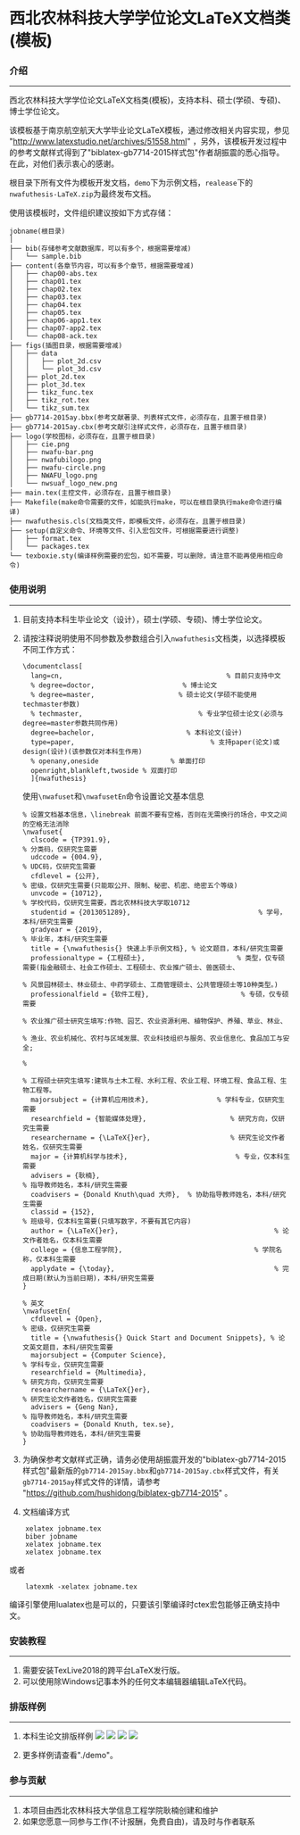 # 西北农林科技大学学位论文LaTeX文档类(模板)

### 介绍
---------------------

西北农林科技大学学位论文LaTeX文档类(模板)，支持本科、硕士(学硕、专硕)、博士学位论文。

该模板基于南京航空航天大学毕业论文LaTeX模板，通过修改相关内容实现，参见 "http://www.latexstudio.net/archives/51558.html" ，另外，该模板开发过程中的参考文献样式得到了"biblatex-gb7714-2015样式包"作者胡振震的悉心指导。在此，对他们表示衷心的感谢。

根目录下所有文件为模板开发文档，`demo`下为示例文档，`realease`下的`nwafuthesis-LaTeX.zip`为最终发布文档。

使用该模板时，文件组织建议按如下方式存储：
```
jobname(根目录)
│ 
├── bib(存储参考文献数据库，可以有多个，根据需要增减)
│   └── sample.bib                
├── content(各章节内容，可以有多个章节，根据需要增减)
│   ├── chap00-abs.tex
│   ├── chap01.tex
│   ├── chap02.tex
│   ├── chap03.tex
│   ├── chap04.tex
│   ├── chap05.tex
│   ├── chap06-app1.tex
│   ├── chap07-app2.tex
│   └── chap08-ack.tex
├── figs(插图目录，根据需要增减)
│   ├── data
│   │   ├── plot_2d.csv
│   │   └── plot_3d.csv
│   ├── plot_2d.tex
│   ├── plot_3d.tex
│   ├── tikz_func.tex
│   ├── tikz_rot.tex
│   └── tikz_sum.tex
├── gb7714-2015ay.bbx(参考文献著录、列表样式文件，必须存在，且置于根目录)
├── gb7714-2015ay.cbx(参考文献引注样式文件，必须存在，且置于根目录)
├── logo(学校图标，必须存在，且置于根目录)
│   ├── cie.png
│   ├── nwafu-bar.png
│   ├── nwafubilogo.png
│   ├── nwafu-circle.png
│   ├── NWAFU_logo.png
│   └── nwsuaf_logo_new.png
├── main.tex(主控文件，必须存在，且置于根目录)
├── Makefile(make命令需要的文件，如能执行make，可以在根目录执行make命令进行编译)
├── nwafuthesis.cls(文档类文件，即模板文件，必须存在，且置于根目录)
├── setup(自定义命令、环境等文件、引入宏包文件，可根据需要进行调整)
│   ├── format.tex
│   └── packages.tex
└── texboxie.sty(编译样例需要的宏包，如不需要，可以删除，请注意不能再使用相应命令)
```

### 使用说明
---------------------

1. 目前支持本科生毕业论文（设计），硕士(学硕、专硕)、博士学位论文。
2. 请按注释说明使用不同参数及参数组合引入`nwafuthesis`文档类，以选择模板不同工作方式：
   ```
   \documentclass[
     lang=cn,                                         % 目前只支持中文
     % degree=doctor,                      % 博士论文
     % degree=master,                     % 硕士论文(学硕不能使用techmaster参数)
     % techmaster,                             % 专业学位硕士论文(必须与degree=master参数共同作用)
     degree=bachelor,                       % 本科论文(设计)
     type=paper,                                  % 支持paper(论文)或design(设计)(该参数仅对本科生作用)
     % openany,oneside                  % 单面打印
     openright,blankleft,twoside % 双面打印
     ]{nwafuthesis}
   ```   

   使用`\nwafuset`和`\nwafusetEn`命令设置论文基本信息
   ```
   % 设置文档基本信息，\linebreak 前面不要有空格，否则在无需换行的场合，中文之间的空格无法消除
   \nwafuset{
     clscode = {TP391.9},                                             % 分类码，仅研究生需要
     udccode = {004.9},                                                % UDC码，仅研究生需要
     cfdlevel = {公开},                                                    % 密级，仅研究生需要(只能取公开、限制、秘密、机密、绝密五个等级)
     unvcode = {10712},                                               % 学校代码，仅研究生需要，西北农林科技大学取10712
     studentid = {2013051289},                                % 学号，本科/研究生需要
     gradyear = {2019},                                                % 毕业年，本科/研究生需要
     title = {\nwafuthesis{} 快速上手示例文档}, % 论文题目，本科/研究生需要
     professionaltype = {工程硕士},                       % 类型，仅专硕需要(指金融硕士、社会工作硕士、工程硕士、农业推广硕士、兽医硕士、
                                                                                          % 风景园林硕士、林业硕士、中药学硕士、工商管理硕士、公共管理硕士等10种类型。)
     professionalfield = {软件工程},                       % 专硕，仅专硕需要
                                                                                         % 农业推广硕士研究生填写:作物、园艺、农业资源利用、植物保护、养殖、草业、林业、
                                                                                         % 渔业、农业机械化、农村与区域发展、农业科技组织与服务、农业信息化、食品加工与安全;
                                                                                         % 
                                                                                         % 工程硕士研究生填写:建筑与土木工程、水利工程、农业工程、环境工程、食品工程、生物工程等。
     majorsubject = {计算机应用技术},                 % 学科专业，仅研究生需要
     researchfield = {智能媒体处理},                     % 研究方向，仅研究生需要
     researchername = {\LaTeX{}er},                    % 研究生论文作者姓名，仅研究生需要
     major = {计算机科学与技术},                           % 专业，仅本科生需要
     advisers = {耿楠},                                                 % 指导教师姓名，本科/研究生需要
     coadvisers = {Donald Knuth\quad 大师},  % 协助指导教师姓名，本科/研究生需要
     classid = {152},                                                     % 班级号，仅本科生需要(只填写数字，不要有其它内容)
     author = {\LaTeX{}er},                                       % 论文作者姓名，仅本科生需要
     college = {信息工程学院},                                 % 学院名称，仅本科生需要 
     applydate = {\today},                                        % 完成日期(默认为当前日期)，本科/研究生需要
   }
   
   % 英文
   \nwafusetEn{
     cfdlevel = {Open},                                                                                       % 密级，仅研究生需要
     title = {\nwafuthesis{} Quick Start and Document Snippets}, % 论文英文题目，本科/研究生需要
     majorsubject = {Computer Science},                                                 % 学科专业，仅研究生需要
     researchfield = {Multimedia},                                                                % 研究方向，仅研究生需要
     researchername = {\LaTeX{}er},                                                            % 研究生论文作者姓名，仅研究生需要
     advisers = {Geng Nan},                                                                             % 指导教师姓名，本科/研究生需要
     coadvisers = {Donald Knuth, tex.se},                                                 % 协助指导教师姓名，本科/研究生需要
   }
   ```

3. 为确保参考文献样式正确，请务必使用胡振震开发的"biblatex-gb7714-2015样式包"最新版的`gb7714-2015ay.bbx`和`gb7714-2015ay.cbx`样式文件，有关`gb7714-2015ay`样式文件的详情，请参考 "https://github.com/hushidong/biblatex-gb7714-2015" 。

4. 文档编译方式

```
	xelatex jobname.tex
	biber jobname
	xelatex jobname.tex
	xelatex jobname.tex
```

或者

```
	latexmk -xelatex jobname.tex
```

编译引擎使用lualatex也是可以的，只要该引擎编译时ctex宏包能够正确支持中文。

### 安装教程
---------------------

1. 需要安装TexLive2018的跨平台LaTeX发行版。
2. 可以使用除Windows记事本外的任何文本编辑器编辑LaTeX代码。

### 排版样例
---------------------

1. 本科生论文排版样例
![](./screenshot/output00.png)
![](./screenshot/output01.png)
![](./screenshot/output02.png)
![](./screenshot/output03.png)


2. 更多样例请查看"./demo"。

###  参与贡献
---------------------
1. 本项目由西北农林科技大学信息工程学院耿楠创建和维护
2. 如果您愿意一同参与工作(不计报酬，免费自由)，请及时与作者联系
